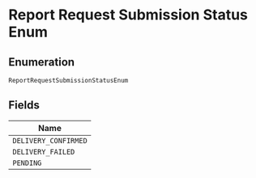 
# Report Request Submission Status Enum

## Enumeration

`ReportRequestSubmissionStatusEnum`

## Fields

| Name |
|  --- |
| `DELIVERY_CONFIRMED` |
| `DELIVERY_FAILED` |
| `PENDING` |

